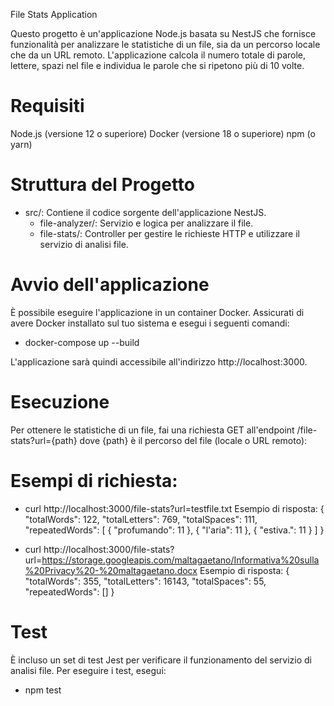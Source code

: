 File Stats Application

Questo progetto è un'applicazione Node.js basata su NestJS che fornisce funzionalità per analizzare le statistiche di un file, sia da un percorso locale che da un URL remoto.
L'applicazione calcola il numero totale di parole, lettere, spazi nel file e individua le parole che si ripetono più di 10 volte.

# Requisiti

Node.js (versione 12 o superiore)
Docker (versione 18 o superiore)
npm (o yarn)

# Struttura del Progetto

- src/: Contiene il codice sorgente dell'applicazione NestJS.
  - file-analyzer/: Servizio e logica per analizzare il file.
  - file-stats/: Controller per gestire le richieste HTTP e utilizzare il servizio di analisi file.

# Avvio dell'applicazione

È possibile eseguire l'applicazione in un container Docker. Assicurati di avere Docker installato sul tuo sistema e esegui i seguenti comandi:

- docker-compose up --build

L'applicazione sarà quindi accessibile all'indirizzo http://localhost:3000.

# Esecuzione

Per ottenere le statistiche di un file, fai una richiesta GET all'endpoint /file-stats?url={path} dove {path} è il percorso del file (locale o URL remoto):

# Esempi di richiesta:

- curl http://localhost:3000/file-stats?url=testfile.txt
  Esempio di risposta:
  {
  "totalWords": 122,
  "totalLetters": 769,
  "totalSpaces": 111,
  "repeatedWords": [
  {
  "profumando": 11
  },
  {
  "l'aria": 11
  },
  {
  "estiva.": 11
  }
  ]
  }

- curl http://localhost:3000/file-stats?url=https://storage.googleapis.com/maltagaetano/Informativa%20sulla%20Privacy%20-%20maltagaetano.docx
  Esempio di risposta:
  {
  "totalWords": 355,
  "totalLetters": 16143,
  "totalSpaces": 55,
  "repeatedWords": []
  }

# Test

È incluso un set di test Jest per verificare il funzionamento del servizio di analisi file. Per eseguire i test, esegui:

- npm test
